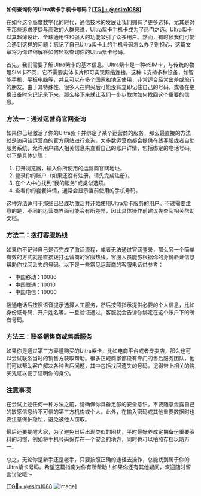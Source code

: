 **如何查询你的Ultra紫卡手机卡号码？[[TG💪+ @esim1088](https://t.me/s/esim1088)]**

在如今这个高度数字化的时代，通信技术的发展让我们拥有了更多选择，尤其是对于那些追求便捷与高效的人群来说，Ultra紫卡手机卡成为了热门之选。Ultra紫卡以其超薄设计、全球通用性和强大的功能吸引了众多用户。然而，有时候我们可能会遇到这样的问题：忘记了自己Ultra紫卡上的手机号码怎么办？别担心，这篇文章将为你详细解答如何轻松查询你的Ultra紫卡号码。

首先，我们需要了解Ultra紫卡的基本信息。Ultra紫卡是一种eSIM卡，与传统的物理SIM卡不同，它不需要实体卡片即可实现网络连接。这种卡支持多种设备，如智能手机、平板电脑等，并且可以在多个国家和地区使用，非常适合经常出差或旅行的朋友。由于其特殊性，很多人在购买后可能没有立即记住自己的号码，或者在更换设备时忘记记录下来。那么接下来就让我们一步步教你如何找回这个重要的信息。

### 方法一：通过运营商官网查询

如果你已经激活了你的Ultra紫卡并绑定了某个运营商的服务，那么最直接的方法就是访问该运营商的官方网站进行查询。大多数运营商都会提供在线客服或者自助服务系统，允许用户输入相关信息来查看自己的账户详情，包括绑定的电话号码。以下是具体步骤：

1. 打开浏览器，输入你所使用的运营商官网地址。
2. 登录你的账户（如果还没有注册，请先完成注册）。
3. 在个人中心找到“我的服务”或类似选项。
4. 查看你的套餐详情，通常会显示当前使用的手机号码。

这种方法适用于那些已经成功激活并开始使用Ultra紫卡服务的用户。不过需要注意的是，不同的运营商界面可能会有所差异，因此具体操作前建议先查阅相关帮助文档。

### 方法二：拨打客服热线

如果你不记得自己是否完成了激活流程，或者无法通过官网登录，那么另一个简单有效的方式就是直接拨打运营商的客服热线。客服人员能够根据你的身份验证信息帮助你找回丢失的号码。以下是一些常见运营商的客服电话供参考：

- 中国移动：10086
- 中国联通：10010
- 中国电信：10000

拨通电话后按照语音提示选择人工服务，然后按照指示提供必要的个人信息，比如身份证号码、开户姓名等。一旦验证通过，客服就会告诉你绑定在这个账户下的所有号码。

### 方法三：联系销售商或售后服务

如果你是通过第三方渠道购买的Ultra紫卡，比如电商平台或者专卖店，那么也可以尝试联系当时的销售方获取帮助。很多正规商家都设有专门的售后服务团队，他们可以帮助客户解决各种售后问题，其中包括找回遗失的号码。记得带上相关的购买凭证以便于证明你的身份。

### 注意事项

在尝试上述任何一种方法之前，请确保你具备足够的安全意识。不要随意泄露自己的敏感信息给不可信的第三方机构或个人。此外，在输入密码或其他重要数据时也要注意保护隐私，避免被他人窃取。

最后还要提醒大家，为了避免日后出现类似的困扰，平时最好养成定期备份重要资料的习惯，例如将手机号码保存在一个安全的地方，同时也可以拍照存档以防万一。

总之，无论你是新手还是老手，只要按照正确的途径去操作，总能找到属于你的Ultra紫卡号码。希望这篇指南对你有所帮助！如果你还有其他疑问，欢迎随时留言讨论哦～

[[TG💪+ @esim1088](https://t.me/s/esim1088) ![Image](https://i.postimg.cc/4NQfJmqS/Snipaste-2025-05-13-00-14-12.png)]